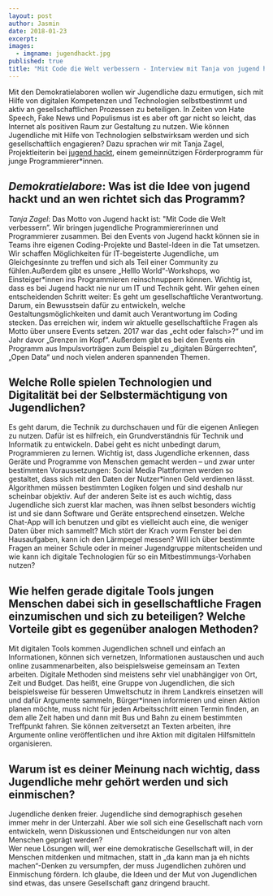 ```yaml
---
layout: post
author: Jasmin
date: 2018-01-23
excerpt: 
images:
  - imgname: jugendhackt.jpg
published: true
title: "Mit Code die Welt verbessern - Interview mit Tanja von jugend hackt"
---
```


Mit den Demokratielaboren wollen wir Jugendliche dazu ermutigen, sich mit Hilfe von digitalen Kompetenzen und Technologien selbstbestimmt und aktiv an gesellschaftlichen Prozessen zu beteiligen. In Zeiten von Hate Speech, Fake News und Populismus ist es aber oft gar nicht so leicht, das Internet als positiven Raum zur Gestaltung zu nutzen. Wie können Jugendliche mit Hilfe von Technologien selbstwirksam werden und sich gesellschaftlich engagieren? Dazu sprachen wir mit Tanja Zagel, Projektleiterin bei [jugend hackt](https://jugendhackt.org), einem gemeinnützigen Förderprogramm für junge Programmierer*innen. 

## *Demokratielabore*: Was ist die Idee von jugend hackt und an wen richtet sich das Programm?

*Tanja Zagel*: Das Motto von Jugend hackt ist: "Mit Code die Welt verbessern”. Wir bringen jugendliche Programmiererinnen und Programmierer zusammen. Bei den Events von Jugend hackt können sie in Teams ihre eigenen Coding-Projekte und Bastel-Ideen in die Tat umsetzen.
Wir schaffen Möglichkeiten für IT-begeisterte Jugendliche, um Gleichgesinnte zu treffen und sich als Teil einer Community zu fühlen.Außerdem gibt es unsere „Helllo World“-Workshops, wo Einsteiger*innen ins Programmieren reinschnuppern können.
Wichtig ist, dass es bei Jugend hackt nie nur um IT und Technik geht. Wir gehen einen entscheidenden Schritt weiter: Es geht um gesellschaftliche Verantwortung. Darum, ein Bewusstsein dafür zu entwickeln, welche Gestaltungsmöglichkeiten und damit auch Verantwortung im Coding stecken. Das erreichen wir, indem wir aktuelle gesellschaftliche Fragen als Motto über unsere Events setzen. 2017 war das „echt oder falsch>?“ und im Jahr davor „Grenzen im Kopf“. Außerdem gibt es bei den Events ein Programm aus Impulsvorträgen zum Beispiel zu „digitalen Bürgerrechten“, „Open Data“ und noch vielen anderen spannenden Themen.

## Welche Rolle spielen Technologien und Digitalität bei der Selbstermächtigung von Jugendlichen?

Es geht darum, die Technik zu durchschauen und für die eigenen Anliegen zu nutzen. Dafür ist es hilfreich, ein Grundverständnis für Technik und Informatik zu entwickeln. Dabei geht es nicht unbedingt darum, Programmieren zu lernen. Wichtig ist, dass Jugendliche erkennen, dass Geräte und Programme von Menschen gemacht werden – und zwar unter bestimmten Voraussetzungen: Social Media Plattformen werden so gestaltet, dass sich mit den Daten der Nutzer*innen Geld verdienen lässt. Algorithmen müssen bestimmten Logiken folgen und sind deshalb nur scheinbar objektiv.
Auf der anderen Seite ist es auch wichtig, dass Jugendliche sich zuerst klar machen, was ihnen selbst besonders wichtig ist und sie dann Software und Geräte entsprechend einsetzen. Welche Chat-App will ich benutzen und gibt es vielleicht auch eine, die weniger Daten über mich sammelt? Mich stört der Krach vorm Fenster bei den Hausaufgaben, kann ich den Lärmpegel messen? Will ich über bestimmte Fragen an meiner Schule oder in meiner Jugendgruppe mitentscheiden und wie kann ich digitale Technologien für so ein Mitbestimmungs-Vorhaben nutzen?

## Wie helfen gerade digitale Tools jungen Menschen dabei sich in gesellschaftliche Fragen einzumischen und sich zu beteiligen? Welche Vorteile gibt es gegenüber analogen Methoden?

Mit digitalen Tools kommen Jugendlichen schnell und einfach an Informationen, können sich vernetzen, Informationen austauschen und auch online zusammenarbeiten, also beispielsweise gemeinsam an Texten arbeiten.
Digitale Methoden sind meistens sehr viel unabhängiger von Ort, Zeit und Budget. Das heißt, eine Gruppe von Jugendlichen, die sich beispielsweise für besseren Umweltschutz in ihrem Landkreis einsetzen will und dafür Argumente sammeln, Bürger*innen informieren und einen Aktion planen möchte, muss nicht für jeden Arbeitsschritt einen Termin finden, an dem alle Zeit haben und dann mit Bus und Bahn zu einem bestimmten Treffpunkt fahren. Sie können zeitversetzt an Texten arbeiten, ihre Argumente online veröffentlichen und ihre Aktion mit digitalen Hilfsmitteln organisieren.  

## Warum ist es deiner Meinung nach wichtig, dass Jugendliche mehr gehört werden und sich einmischen?

Jugendliche denken freier. Jugendliche sind demographisch gesehen immer mehr in der Unterzahl. Aber wie soll sich eine Gesellschaft nach vorn entwickeln, wenn Diskussionen und Entscheidungen nur von alten Menschen geprägt werden?  
Wer neue Lösungen will, wer eine demokratische Gesellschaft will, in der Menschen mitdenken und mitmachen, statt in „da kann man ja eh nichts machen“-Denken zu versumpfen, der muss Jugendlichen zuhören und Einmischung fördern. Ich glaube, die Ideen und der Mut von Jugendlichen sind etwas, das unsere Gesellschaft ganz dringend braucht.
